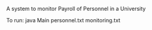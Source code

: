 A system to monitor Payroll of Personnel in a University

To run: java Main personnel.txt monitoring.txt
